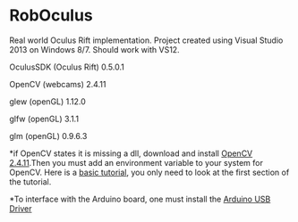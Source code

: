 # RobOculus
Real world Oculus Rift implementation. Project created using Visual Studio 2013 on Windows 8/7. Should work with VS12. 

OculusSDK (Oculus Rift) 0.5.0.1

OpenCV (webcams) 2.4.11

glew (openGL) 1.12.0

glfw (openGL) 3.1.1

glm (openGL) 0.9.6.3

*if OpenCV states it is missing a dll, download and install [OpenCV 2.4.11](http://sourceforge.net/projects/opencvlibrary/files/latest/download?source=files).Then you must add an environment variable to your system for OpenCV. Here is a [basic tutorial](http://opencv-srf.blogspot.com/2013/05/installing-configuring-opencv-with-vs.html), you only need to look at the first section  of the tutorial.

*To interface with the Arduino board, one must install the [Arduino USB Driver](http://www.arduino.cc/en/Main/Software)
